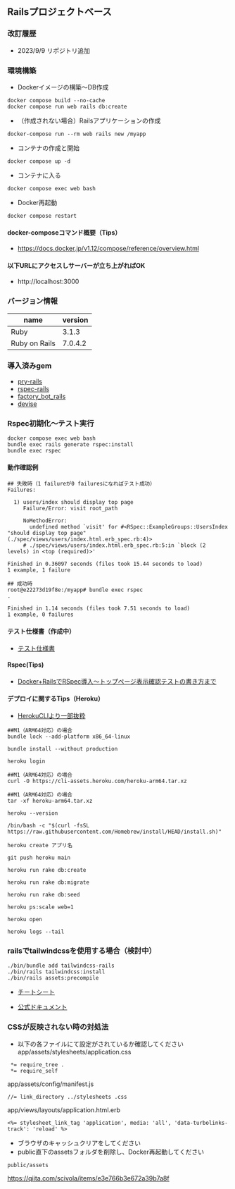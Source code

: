 ## Railsプロジェクトベース
### 改訂履歴
- 2023/9/9 リポジトリ追加

### 環境構築
- Dockerイメージの構築〜DB作成

```
docker compose build --no-cache
docker compose run web rails db:create
```

- （作成されない場合）Railsアプリケーションの作成

```
docker-compose run --rm web rails new /myapp
```

- コンテナの作成と開始

```
docker compose up -d
```

- コンテナに入る

```
docker compose exec web bash
```

- Docker再起動

```
docker compose restart
```

#### docker-composeコマンド概要（Tips）

- https://docs.docker.jp/v1.12/compose/reference/overview.html


#### 以下URLにアクセスしサーバーが立ち上がればOK

- http://localhost:3000


### バージョン情報

name|version
--|--
Ruby | 3.1.3
Ruby on Rails | 7.0.4.2

### 導入済みgem

- [pry-rails](https://github.com/pry/pry-rails)
- [rspec-rails](https://github.com/rspec/rspec-rails)
- [factory_bot_rails](https://github.com/thoughtbot/factory_bot_rails)
- [devise](https://github.com/heartcombo/devise)

### Rspec初期化〜テスト実行

```
docker compose exec web bash
bundle exec rails generate rspec:install
bundle exec rspec
```

#### 動作確認例
```
## 失敗時（1 failureが0 failuresになればテスト成功）
Failures:

  1) users/index should display top page
     Failure/Error: visit root_path

     NoMethodError:
       undefined method `visit' for #<RSpec::ExampleGroups::UsersIndex "should display top page" (./spec/views/users/index.html.erb_spec.rb:4)>
     # ./spec/views/users/index.html.erb_spec.rb:5:in `block (2 levels) in <top (required)>'

Finished in 0.36097 seconds (files took 15.44 seconds to load)
1 example, 1 failure

## 成功時
root@e22273d19f8e:/myapp# bundle exec rspec
.

Finished in 1.14 seconds (files took 7.51 seconds to load)
1 example, 0 failures
```

#### テスト仕様書（作成中）
- [テスト仕様書](https://docs.google.com/spreadsheets/d/1ncQnjfbpvykaGYqmEvLZtAkxVcaDKArx/edit?usp=sharing&ouid=102379529971654433248&rtpof=true&sd=true)

#### Rspec(Tips)
- [Docker+RailsでRSpec導入〜トップページ表示確認テストの書き方まで](https://qiita.com/memomaruRey/items/a93e03eec2eb6e1a8443)

#### デプロイに関するTips（Heroku）
- [HerokuCLIより一部抜粋](https://devcenter.heroku.com/articles/heroku-cli)
```
##M1（ARM64対応）の場合
bundle lock --add-platform x86_64-linux

bundle install --without production

heroku login

##M1（ARM64対応）の場合
curl -O https://cli-assets.heroku.com/heroku-arm64.tar.xz

##M1（ARM64対応）の場合
tar -xf heroku-arm64.tar.xz

heroku --version

/bin/bash -c "$(curl -fsSL https://raw.githubusercontent.com/Homebrew/install/HEAD/install.sh)"

heroku create アプリ名

git push heroku main

heroku run rake db:create 

heroku run rake db:migrate

heroku run rake db:seed 

heroku ps:scale web=1

heroku open

heroku logs --tail 
```

### railsでtailwindcssを使用する場合（検討中）

```
./bin/bundle add tailwindcss-rails
./bin/rails tailwindcss:install
./bin/rails assets:precompile
```

- [チートシート](https://tailwindcomponents.com/cheatsheet/)

- [公式ドキュメント](https://tailwindcss.com/docs/installation)

### CSSが反映されない時の対処法
- 以下の各ファイルにて設定がされているか確認してください
app/assets/stylesheets/application.css
```
 *= require_tree .
 *= require_self
```
app/assets/config/manifest.js
```
//= link_directory ../stylesheets .css
```
app/views/layouts/application.html.erb
```
<%= stylesheet_link_tag 'application', media: 'all', 'data-turbolinks-track': 'reload' %>   
```

- ブラウザのキャッシュクリアをしてください
- public直下のassetsフォルダを削除し、Docker再起動してください
```
public/assets
```
https://qiita.com/scivola/items/e3e766b3e672a39b7a8f